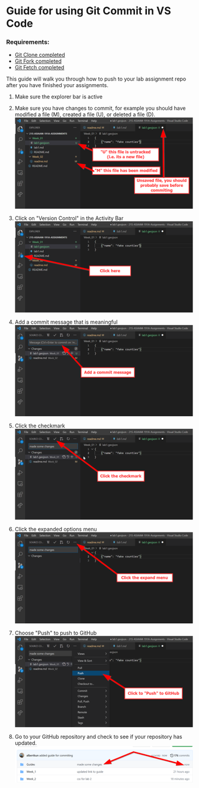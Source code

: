 # Guide for using Git Commit in VS Code
### Requirements:
- [Git Clone completed](/help/git_cloning.md)
- [Git Fork completed](git_forking.md)
- [Git Fetch completed](/help/git_fetch_remote_upstream.md)

This guide will walk you through how to push to your lab assignment repo after you have finished your assignments.



1.  Make sure the explorer bar is active
   
2.  Make sure you have changes to commit, for example you should have modified a file (M), created a file (U), or deleted a file (D).
![](media/git_commit_1.png)
3.  Click on "Version Control" in the Activity Bar
![](media/git_commit_2.png)
4. Add a commit message that is meaningful
![](media/git_commit_3.png)
5. Click the checkmark
![](media/git_commit_4.png)
6. Click the expanded options menu
![](media/git_commit_5.png)
7. Choose "Push" to push to GitHub
![](media/git_commit_6.png)
8. Go to your GitHub repository and check to see if your repository has updated.
![](media/git_commit_7.png)
